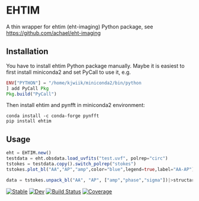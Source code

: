 # EHTIM

A thin wrapper for ehtim (eht-imaging) Python package, see https://github.com/achael/eht-imaging

## Installation

You have to install ehtim Python package manually. Maybe it is easiest to first install miniconda2 and set PyCall to use it, e.g.
```julia
ENV["PYTHON"] = "/home/kjwiik/miniconda2/bin/python
] add PyCall Pkg
Pkg.build("PyCall")
```
Then install ehtim and pynfft in miniconda2 environment:
```
conda install -c conda-forge pynfft
pip install ehtim
```

## Usage

```julia
eht = EHTIM.new()
testdata = eht.obsdata.load_uvfits("test.uvf", polrep="circ")
tstokes = testdata.copy().switch_polrep("stokes")
tstokes.plot_bl("AA","AP","amp",color="blue",legend=true,label="AA-AP")

data = tstokes.unpack_bl("AA", "AP", ["amp","phase","sigma"])|>structarray
```

[![Stable](https://img.shields.io/badge/docs-stable-blue.svg)](https://KajWiik.github.io/EHTIM.jl/stable)
[![Dev](https://img.shields.io/badge/docs-dev-blue.svg)](https://KajWiik.github.io/EHTIM.jl/dev)
[![Build Status](https://travis-ci.com/KajWiik/EHTIM.jl.svg?branch=master)](https://travis-ci.com/KajWiik/EHTIM.jl)
[![Coverage](https://codecov.io/gh/KajWiik/EHTIM.jl/branch/master/graph/badge.svg)](https://codecov.io/gh/KajWiik/EHTIM.jl)

